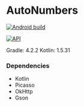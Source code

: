 # AutoNumbers
[![Android build](https://github.com/Avonion/android_MusicPlayer/actions/workflows/main_build.yml/badge.svg)](https://github.com/Avonion/android_MusicPlayer/actions/workflows/main_build.yml)

[![API](https://img.shields.io/badge/API-21%2B-brightgreen.svg?style=flat)](https://android-arsenal.com/api?level=26)
 
 Gradle: 4.2.2
 Kotlin: 1.5.31

### Dependencies
* Kotlin
* Picasso
* OkHttp
* Gson


